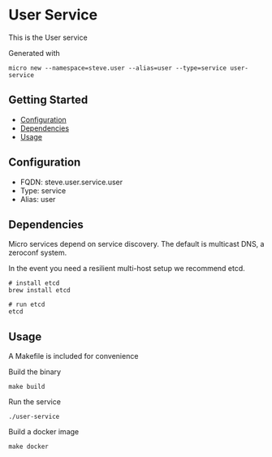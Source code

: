 # User Service

This is the User service

Generated with

```
micro new --namespace=steve.user --alias=user --type=service user-service
```

## Getting Started

- [Configuration](#configuration)
- [Dependencies](#dependencies)
- [Usage](#usage)

## Configuration

- FQDN: steve.user.service.user
- Type: service
- Alias: user

## Dependencies

Micro services depend on service discovery. The default is multicast DNS, a zeroconf system.

In the event you need a resilient multi-host setup we recommend etcd.

```
# install etcd
brew install etcd

# run etcd
etcd
```

## Usage

A Makefile is included for convenience

Build the binary

```
make build
```

Run the service
```
./user-service
```

Build a docker image
```
make docker
```